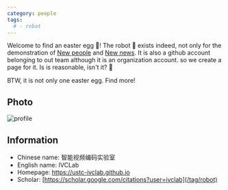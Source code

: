 ```yaml
---
category: people
tags:
  # - robot
---
```


Welcome to find an easter egg :egg:! The robot :robot: exists indeed, not
only for the demonstration of [New people](/README/#new-people) and
[New news](/README/#new-news).
It is also a github account belonging to out team although it is an
organization account. so we create a page for it.
Is is reasonable, isn't it? 🤣

BTW, it is not only one easter egg. Find more!

## Photo

![profile](https://avatars.githubusercontent.com/u/116997363)

## Information

- Chinese name: 智能视频编码实验室
- English name: IVCLab
- Homepage: <https://ustc-ivclab.github.io>
- Scholar: [https://scholar.google.com/citations?user=ivclab](/tag/robot)
